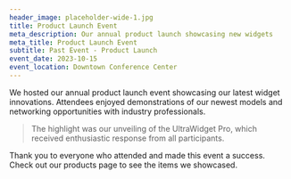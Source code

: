 ```yaml
---
header_image: placeholder-wide-1.jpg
title: Product Launch Event
meta_description: Our annual product launch showcasing new widgets
meta_title: Product Launch Event
subtitle: Past Event - Product Launch
event_date: 2023-10-15
event_location: Downtown Conference Center
---
```


We hosted our annual product launch event showcasing our latest widget innovations. Attendees enjoyed demonstrations of our newest models and networking opportunities with industry professionals.

> The highlight was our unveiling of the UltraWidget Pro, which received enthusiastic response from all participants.

Thank you to everyone who attended and made this event a success. Check out our products page to see the items we showcased.
